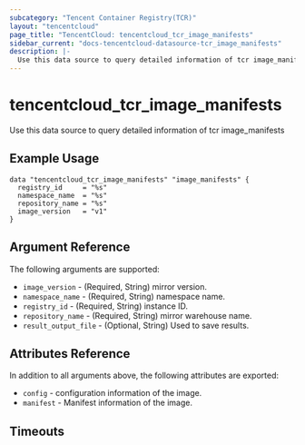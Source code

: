 ```yaml
---
subcategory: "Tencent Container Registry(TCR)"
layout: "tencentcloud"
page_title: "TencentCloud: tencentcloud_tcr_image_manifests"
sidebar_current: "docs-tencentcloud-datasource-tcr_image_manifests"
description: |-
  Use this data source to query detailed information of tcr image_manifests
---
```


# tencentcloud_tcr_image_manifests

Use this data source to query detailed information of tcr image_manifests

## Example Usage

```hcl
data "tencentcloud_tcr_image_manifests" "image_manifests" {
  registry_id     = "%s"
  namespace_name  = "%s"
  repository_name = "%s"
  image_version   = "v1"
}
```

## Argument Reference

The following arguments are supported:

* `image_version` - (Required, String) mirror version.
* `namespace_name` - (Required, String) namespace name.
* `registry_id` - (Required, String) instance ID.
* `repository_name` - (Required, String) mirror warehouse name.
* `result_output_file` - (Optional, String) Used to save results.

## Attributes Reference

In addition to all arguments above, the following attributes are exported:

* `config` - configuration information of the image.
* `manifest` - Manifest information of the image.


## Timeouts

<no value>


